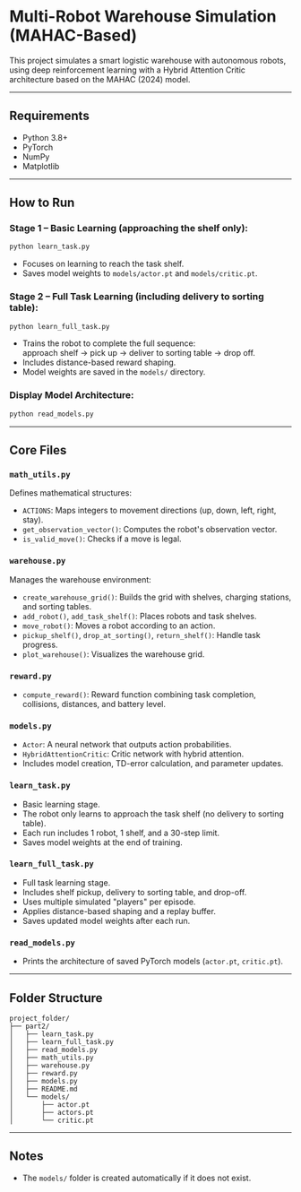 # Multi-Robot Warehouse Simulation (MAHAC-Based)

This project simulates a smart logistic warehouse with autonomous robots, using deep reinforcement learning with a Hybrid Attention Critic architecture based on the MAHAC (2024) model.

---

## Requirements

* Python 3.8+
* PyTorch
* NumPy
* Matplotlib

---

## How to Run

### Stage 1 – Basic Learning (approaching the shelf only):
```bash
python learn_task.py
```
* Focuses on learning to reach the task shelf.
* Saves model weights to `models/actor.pt` and `models/critic.pt`.

### Stage 2 – Full Task Learning (including delivery to sorting table):
```bash
python learn_full_task.py
```
* Trains the robot to complete the full sequence:  
  approach shelf → pick up → deliver to sorting table → drop off.
* Includes distance-based reward shaping.
* Model weights are saved in the `models/` directory.

### Display Model Architecture:
```bash
python read_models.py
```

---

## Core Files

### `math_utils.py`
Defines mathematical structures:
- `ACTIONS`: Maps integers to movement directions (up, down, left, right, stay).
- `get_observation_vector()`: Computes the robot's observation vector.
- `is_valid_move()`: Checks if a move is legal.

### `warehouse.py`
Manages the warehouse environment:
- `create_warehouse_grid()`: Builds the grid with shelves, charging stations, and sorting tables.
- `add_robot()`, `add_task_shelf()`: Places robots and task shelves.
- `move_robot()`: Moves a robot according to an action.
- `pickup_shelf()`, `drop_at_sorting()`, `return_shelf()`: Handle task progress.
- `plot_warehouse()`: Visualizes the warehouse grid.

### `reward.py`
- `compute_reward()`: Reward function combining task completion, collisions, distances, and battery level.

### `models.py`
- `Actor`: A neural network that outputs action probabilities.
- `HybridAttentionCritic`: Critic network with hybrid attention.
- Includes model creation, TD-error calculation, and parameter updates.

### `learn_task.py`
- Basic learning stage.
- The robot only learns to approach the task shelf (no delivery to sorting table).
- Each run includes 1 robot, 1 shelf, and a 30-step limit.
- Saves model weights at the end of training.

### `learn_full_task.py`
- Full task learning stage.
- Includes shelf pickup, delivery to sorting table, and drop-off.
- Uses multiple simulated "players" per episode.
- Applies distance-based shaping and a replay buffer.
- Saves updated model weights after each run.

### `read_models.py`
- Prints the architecture of saved PyTorch models (`actor.pt`, `critic.pt`).

---

## Folder Structure

```
project_folder/
├── part2/
│   ├── learn_task.py
│   ├── learn_full_task.py
│   ├── read_models.py
│   ├── math_utils.py
│   ├── warehouse.py
│   ├── reward.py
│   ├── models.py
│   ├── README.md
│   └── models/
│       ├── actor.pt
│       ├── actors.pt
│       └── critic.pt
```

---

## Notes

* The `models/` folder is created automatically if it does not exist.
